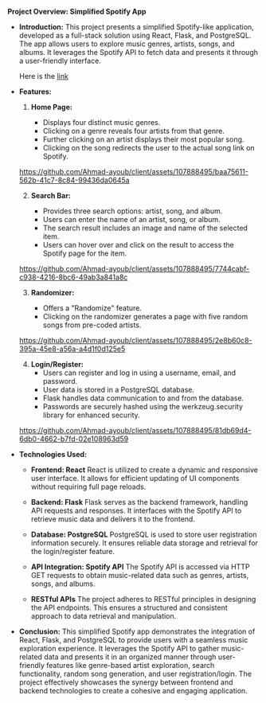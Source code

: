 **Project Overview: Simplified Spotify App**

- **Introduction:**
  This project presents a simplified Spotify-like application, developed as a full-stack solution using React, Flask, and PostgreSQL. The app allows users to explore music genres, artists, songs, and albums. It leverages the Spotify API to fetch data and presents it through a user-friendly interface.

  Here is the [link](https://simple-spotify.onrender.com)

- **Features:**

  1. **Home Page:**

     - Displays four distinct music genres.
     - Clicking on a genre reveals four artists from that genre.
     - Further clicking on an artist displays their most popular song.
     - Clicking on the song redirects the user to the actual song link on Spotify.

  https://github.com/Ahmad-ayoub/client/assets/107888495/baa75611-562b-41c7-8c84-99436da0645a

  2. **Search Bar:**

     - Provides three search options: artist, song, and album.
     - Users can enter the name of an artist, song, or album.
     - The search result includes an image and name of the selected item.
     - Users can hover over and click on the result to access the Spotify page for the item.

  https://github.com/Ahmad-ayoub/client/assets/107888495/7744cabf-c938-4216-8bc6-49ab3a841a8c

  3. **Randomizer:**

     - Offers a "Randomize" feature.
     - Clicking on the randomizer generates a page with five random songs from pre-coded artists.

  https://github.com/Ahmad-ayoub/client/assets/107888495/2e8b60c8-395a-45e8-a56a-a4d1f0d125e5

  4. **Login/Register:**
     - Users can register and log in using a username, email, and password.
     - User data is stored in a PostgreSQL database.
     - Flask handles data communication to and from the database.
     - Passwords are securely hashed using the werkzeug.security library for enhanced security.

  https://github.com/Ahmad-ayoub/client/assets/107888495/81db69d4-6db0-4662-b7fd-02e108963d59

- **Technologies Used:**

  - **Frontend: React**
    React is utilized to create a dynamic and responsive user interface. It allows for efficient updating of UI components without requiring full page reloads.

  - **Backend: Flask**
    Flask serves as the backend framework, handling API requests and responses. It interfaces with the Spotify API to retrieve music data and delivers it to the frontend.

  - **Database: PostgreSQL**
    PostgreSQL is used to store user registration information securely. It ensures reliable data storage and retrieval for the login/register feature.

  - **API Integration: Spotify API**
    The Spotify API is accessed via HTTP GET requests to obtain music-related data such as genres, artists, songs, and albums.

  - **RESTful APIs**
    The project adheres to RESTful principles in designing the API endpoints. This ensures a structured and consistent approach to data retrieval and manipulation.

- **Conclusion:**
  This simplified Spotify app demonstrates the integration of React, Flask, and PostgreSQL to provide users with a seamless music exploration experience. It leverages the Spotify API to gather music-related data and presents it in an organized manner through user-friendly features like genre-based artist exploration, search functionality, random song generation, and user registration/login. The project effectively showcases the synergy between frontend and backend technologies to create a cohesive and engaging application.
